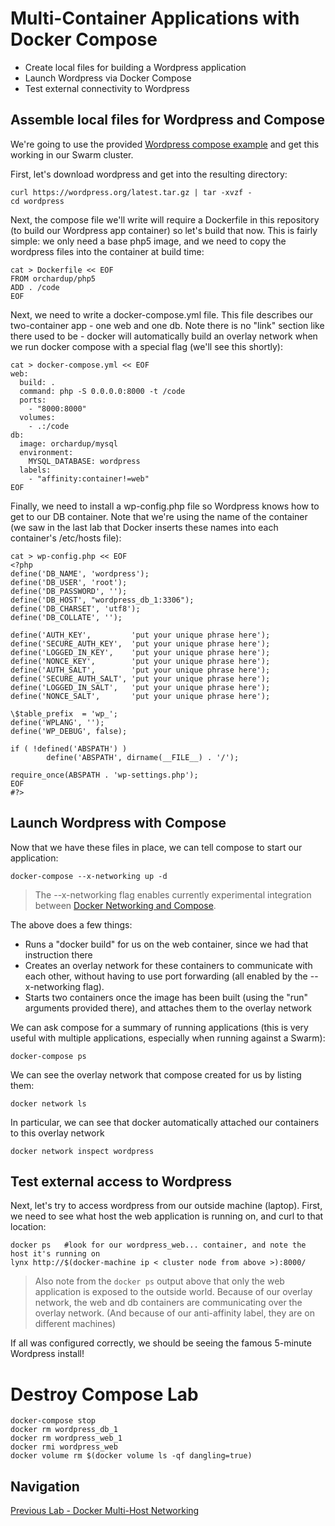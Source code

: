 # Multi-Container Applications with Docker Compose

* Create local files for building a Wordpress application
* Launch Wordpress via Docker Compose
* Test external connectivity to Wordpress

## Assemble local files for Wordpress and Compose

We're going to use the provided [Wordpress compose example](https://docs.docker.com/compose/wordpress/) and get this working in our Swarm cluster.

First, let's download wordpress and get into the resulting directory:

```
curl https://wordpress.org/latest.tar.gz | tar -xvzf -
cd wordpress
```

Next, the compose file we'll write will require a Dockerfile in this repository (to build our Wordpress app container) so let's build that now. This is fairly simple: we only need a base php5 image, and we need to copy the wordpress files into the container at build time:

```
cat > Dockerfile << EOF
FROM orchardup/php5
ADD . /code
EOF
```

Next, we need to write a docker-compose.yml file. This file describes our two-container app - one web and one db. Note there is no "link" section like there used to be - docker will automatically build an overlay network when we run docker compose with a special flag (we'll see this shortly):

```
cat > docker-compose.yml << EOF
web:
  build: .
  command: php -S 0.0.0.0:8000 -t /code
  ports:
    - "8000:8000"
  volumes:
    - .:/code
db:
  image: orchardup/mysql
  environment:
    MYSQL_DATABASE: wordpress
  labels:
    - "affinity:container!=web"
EOF
```

Finally, we need to install a wp-config.php file so Wordpress knows how to get to our DB container. Note that we're using the name of the container (we saw in the last lab that Docker inserts these names into each container's /etc/hosts file):

```
cat > wp-config.php << EOF
<?php
define('DB_NAME', 'wordpress');
define('DB_USER', 'root');
define('DB_PASSWORD', '');
define('DB_HOST', "wordpress_db_1:3306");
define('DB_CHARSET', 'utf8');
define('DB_COLLATE', '');

define('AUTH_KEY',         'put your unique phrase here');
define('SECURE_AUTH_KEY',  'put your unique phrase here');
define('LOGGED_IN_KEY',    'put your unique phrase here');
define('NONCE_KEY',        'put your unique phrase here');
define('AUTH_SALT',        'put your unique phrase here');
define('SECURE_AUTH_SALT', 'put your unique phrase here');
define('LOGGED_IN_SALT',   'put your unique phrase here');
define('NONCE_SALT',       'put your unique phrase here');

\$table_prefix  = 'wp_';
define('WPLANG', '');
define('WP_DEBUG', false);

if ( !defined('ABSPATH') )
        define('ABSPATH', dirname(__FILE__) . '/');

require_once(ABSPATH . 'wp-settings.php');
EOF
#?>
```

## Launch Wordpress with Compose

Now that we have these files in place, we can tell compose to start our application:

```
docker-compose --x-networking up -d
```

> The --x-networking flag enables currently experimental integration between [Docker Networking and Compose](https://docs.docker.com/compose/networking/).

The above does a few things:
- Runs a "docker build" for us on the web container, since we had that instruction there
- Creates an overlay network for these containers to communicate with each other, without having to use port forwarding (all enabled by the --x-networking flag).
- Starts two containers once the image has been built (using the "run" arguments provided there), and attaches them to the overlay network

We can ask compose for a summary of running applications (this is very useful with multiple applications, especially when running against a Swarm):

```
docker-compose ps
```

We can see the overlay network that compose created for us by listing them:

```
docker network ls
```

In particular, we can see that docker automatically attached our containers to this overlay network

```
docker network inspect wordpress
```

## Test external access to Wordpress

Next, let's try to access wordpress from our outside machine (laptop). First, we need to see what host the web application is running on, and curl to that location:

```
docker ps   #look for our wordpress_web... container, and note the host it's running on
lynx http://$(docker-machine ip < cluster node from above >):8000/
```

> Also note from the ```docker ps``` output above that only the web application is exposed to the outside world. Because of our overlay network, the web and db containers are communicating over the overlay network. (And because of our anti-affinity label, they are on different machines)

If all was configured correctly, we should be seeing the famous 5-minute Wordpress install!

# Destroy Compose Lab

```
docker-compose stop
docker rm wordpress_db_1
docker rm wordpress_web_1
docker rmi wordpress_web
docker volume rm $(docker volume ls -qf dangling=true)
```

## Navigation

[Previous Lab - Docker Multi-Host Networking](https://github.com/Mierdin/intro-to-docker-workshop/tree/master/labs/05-multihost-networking)
